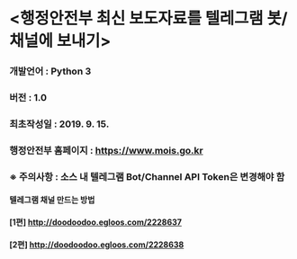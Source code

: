 # <행정안전부 최신 보도자료를 텔레그램 봇/채널에 보내기>
### 개발언어 : Python 3
### 버전 :  1.0
### 최초작성일 : 2019. 9. 15.
### 행정안전부 홈페이지 : https://www.mois.go.kr
### ※ 주의사항 : 소스 내 텔레그램 Bot/Channel API Token은 변경해야 함

#### 텔레그램 채널 만드는 방법 
#### [1편] http://doodoodoo.egloos.com/2228637
#### [2편] http://doodoodoo.egloos.com/2228638
